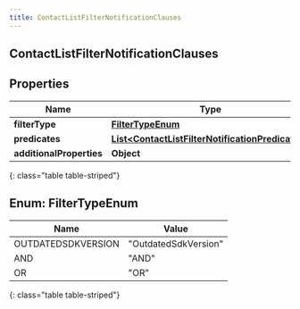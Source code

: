 ```yaml
---
title: ContactListFilterNotificationClauses
---
```

## ContactListFilterNotificationClauses


## Properties

| Name | Type | Description | Notes |
| ------------ | ------------- | ------------- | ------------- |
| **filterType** | [**FilterTypeEnum**](#FilterTypeEnum) |  |  [optional] |
| **predicates** | [**List&lt;ContactListFilterNotificationPredicates&gt;**](ContactListFilterNotificationPredicates.html) |  |  [optional] |
| **additionalProperties** | **Object** |  |  [optional] |
{: class="table table-striped"}


<a name="FilterTypeEnum"></a>

## Enum: FilterTypeEnum

| Name | Value |
| ---- | ----- |
| OUTDATEDSDKVERSION | &quot;OutdatedSdkVersion&quot; |
| AND | &quot;AND&quot; |
| OR | &quot;OR&quot; |
{: class="table table-striped"}




